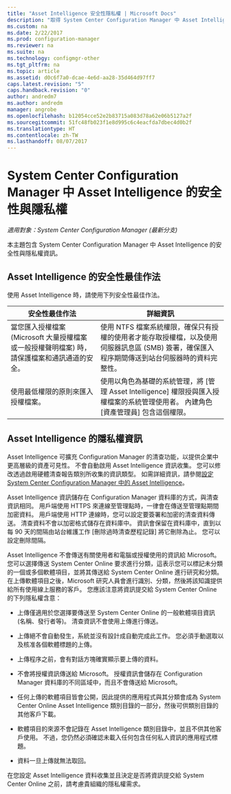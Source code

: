 ```yaml
---
title: "Asset Intelligence 安全性隱私權 | Microsoft Docs"
description: "取得 System Center Configuration Manager 中 Asset Intelligence 的安全性與隱私權資訊。"
ms.custom: na
ms.date: 2/22/2017
ms.prod: configuration-manager
ms.reviewer: na
ms.suite: na
ms.technology: configmgr-other
ms.tgt_pltfrm: na
ms.topic: article
ms.assetid: d0c6f7a0-dcae-4e6d-aa28-35d464d97ff7
caps.latest.revision: "5"
caps.handback.revision: "0"
author: andredm7
ms.author: andredm
manager: angrobe
ms.openlocfilehash: b12054cce52e2b83715a083d78a62e06b5127a2f
ms.sourcegitcommit: 51fc48fb023f1e8d995c6c4eacfda7dbec4d0b2f
ms.translationtype: HT
ms.contentlocale: zh-TW
ms.lasthandoff: 08/07/2017
---
```

# <a name="security-and-privacy-for-asset-intelligence-in-system-center-configuration-manager"></a>System Center Configuration Manager 中 Asset Intelligence 的安全性與隱私權

*適用對象：System Center Configuration Manager (最新分支)*

本主題包含 System Center Configuration Manager 中 Asset Intelligence 的安全性與隱私權資訊。  

##  <a name="BKMK_Security_AI"></a> Asset Intelligence 的安全性最佳作法  
 使用 Asset Intelligence 時，請使用下列安全性最佳作法。  

|安全性最佳作法|詳細資訊|  
|----------------------------|----------------------|  
|當您匯入授權檔案 (Microsoft 大量授權檔案或一般授權聲明檔案) 時，請保護檔案和通訊通道的安全。|使用 NTFS 檔案系統權限，確保只有授權的使用者才能存取授權檔，以及使用伺服器訊息區 (SMB) 簽署，確保匯入程序期間傳送到站台伺服器時的資料完整性。|  
|使用最低權限的原則來匯入授權檔案。|使用以角色為基礎的系統管理，將 [管理 Asset Intelligence] 權限授與匯入授權檔案的系統管理使用者。 內建角色 [資產管理員] 包含這個權限。|  

##  <a name="BKMK_Privacy_HardwareInventory"></a> Asset Intelligence 的隱私權資訊  
 Asset Intelligence 可擴充 Configuration Manager 的清查功能，以提供企業中更高層級的資產可見性。 不會自動啟用 Asset Intelligence 資訊收集。 您可以修改透過啟用硬體清查報告類別所收集的資訊類型。 如需詳細資訊，請參閱[設定 System Center Configuration Manager 中的 Asset Intelligence](../../../../core/clients/manage/asset-intelligence/configuring-asset-intelligence.md)。  

 Asset Intelligence 資訊儲存在 Configuration Manager 資料庫的方式，與清查資訊相同。 用戶端使用 HTTPS 來連線至管理點時，一律會在傳送至管理點期間加密資料。 用戶端使用 HTTP 連線時，您可以設定要簽署和加密的清查資料傳送。 清查資料不會以加密格式儲存在資料庫中。 資訊會保留在資料庫中，直到以每 90 天的間隔由站台維護工作 [刪除過時清查歷程記錄]  將它刪除為止。 您可以設定刪除間隔。  

 Asset Intelligence 不會傳送有關使用者和電腦或授權使用的資訊給 Microsoft。 您可以選擇傳送 System Center Online 要求進行分類，這表示您可以標記未分類的一個或多個軟體項目，並將其傳送給 System Center Online 進行研究和分類。 在上傳軟體項目之後，Microsoft 研究人員會進行識別、分類，然後將該知識提供給所有使用線上服務的客戶。 您應該注意將資訊提交給 System Center Online 的下列隱私權含意：  

-   上傳僅適用於您選擇要傳送至 System Center Online 的一般軟體項目資訊 (名稱、發行者等)。 清查資訊不會使用上傳進行傳送。  

-   上傳絕不會自動發生，系統並沒有設計成自動完成此工作。 您必須手動選取以及核准各個軟體標題的上傳。  

-   上傳程序之前，會有對話方塊確實顯示要上傳的資料。  

-   不會將授權資訊傳送給 Microsoft。 授權資訊會儲存在 Configuration Manager 資料庫的不同區域中，而且不會傳送給 Microsoft。  

-   任何上傳的軟體項目皆會公開，因此提供的應用程式與其分類會成為 System Center Online Asset Intelligence 類別目錄的一部分，然後可供類別目錄的其他客戶下載。  

-   軟體項目的來源不會記錄在 Asset Intelligence 類別目錄中，並且不供其他客戶使用。 不過，您仍然必須確認未載入任何包含任何私人資訊的應用程式標題。  

-   資料一旦上傳就無法取回。  

 在您設定 Asset Intelligence 資料收集並且決定是否將資訊提交給 System Center Online 之前，請考慮貴組織的隱私權需求。  
